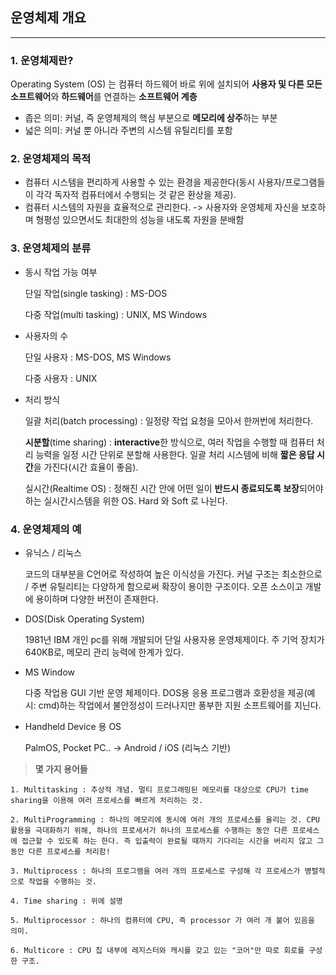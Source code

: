 ## 운영체제 개요
---

### 1. 운영체제란?
Operating System (OS) 는 컴퓨터 하드웨어 바로 위에 설치되어 **사용자 및 다른 모든 소프트웨어**와 **하드웨어**를 연결하는 **소프트웨어 계층**

- 좁은 의미: 커널, 즉 운영체제의 핵심 부분으로 **메모리에 상주**하는 부분
- 넓은 의미: 커널 뿐 아니라 주변의 시스템 유틸리티를 포함

### 2. 운영체제의 목적

- 컴퓨터 시스템을 편리하게 사용할 수 있는 환경을 제공한다(동시 사용자/프로그램들이 각각 독자적 컴퓨터에서 수행되는 것 같은 환상을 제공).
- 컴퓨터 시스템의 자원을 효율적으로 관리한다. -> 사용자와 운영체제 자신을 보호하며 형평성 있으면서도 최대한의 성능을 내도록 자원을 분배함

### 3. 운영체제의 분류

- 동시 작업 가능 여부 
    
    단일 작업(single tasking) : MS-DOS
    
    다중 작업(multi tasking) : UNIX, MS Windows

- 사용자의 수

    단일 사용자 : MS-DOS, MS Windows
    
    다중 사용자 : UNIX

- 처리 방식

    일괄 처리(batch processing) : 일정량 작업 요청을 모아서 한꺼번에 처리한다.
    
    **시분할**(time sharing) : **interactive**한 방식으로, 여러 작업을 수행할 때 컴퓨터 처리 능력을 일정 시간 단위로 분할해 사용한다. 일괄 처리 시스템에 비해 **짧은 응답 시간**을 가진다(시간 효율이 좋음). 

    실시간(Realtime OS) : 정해진 시간 안에 어떤 일이 **반드시 종료되도록 보장**되어야 하는 실시간시스템을 위한 OS. Hard 와 Soft 로 나뉜다.  

### 4. 운영체제의 예

- 유닉스 / 리눅스

    코드의 대부분을 C언어로 작성하여 높은 이식성을 가진다. 커널 구조는 최소한으로 / 주변 유틸리티는 다양하게 함으로써 확장이 용이한 구조이다. 오픈 소스이고 개발에 용이하며 다양한 버전이 존재한다.

- DOS(Disk Operating System)

    1981년 IBM 개인 pc를 위해 개발되어 단일 사용자용 운영체제이다. 주 기억 장치가 640KB로, 메모리 관리 능력에 한계가 있다.

- MS Window

    다중 작업용 GUI 기반 운영 체제이다. DOS용 응용 프로그램과 호환성을 제공(예시: cmd)하는 작업에서 불안정성이 드러나지만 풍부한 지원 소프트웨어를 지닌다. 

- Handheld Device 용 OS

    PalmOS, Pocket PC.. -> Android / iOS (리눅스 기반)

> **몇 가지 용어들**

    1. Multitasking : 추상적 개념. 멀티 프로그래밍된 메모리를 대상으로 CPU가 time sharing을 이용해 여러 프로세스를 빠르게 처리하는 것.

    2. MultiProgramming : 하나의 메모리에 동시에 여러 개의 프로세스를 올리는 것. CPU 활용을 극대화하기 위해, 하나의 프로세서가 하나의 프로세스를 수행하는 동안 다른 프로세스에 접근할 수 있도록 하는 한다. 즉 입출력이 완료될 때까지 기다리는 시간을 버리지 않고 그동안 다른 프로세스를 처리함!

    3. Multiprocess : 하나의 프로그램을 여러 개의 프로세스로 구성해 각 프로세스가 병렬적으로 작업을 수행하는 것.

    4. Time sharing : 위에 설명

    5. Multiprocessor : 하나의 컴퓨터에 CPU, 즉 processor 가 여러 개 붙어 있음을 의미.
    
    6. Multicore : CPU 칩 내부에 레지스터와 캐시를 갖고 있는 "코어"만 따로 회로를 구성한 구조.
